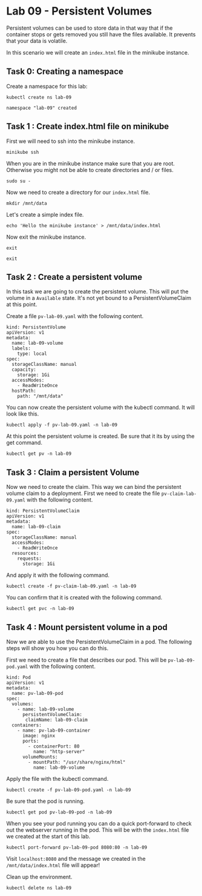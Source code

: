 # Lab 09 - Persistent Volumes

Persistent volumes can be used to store data in that way that if the container
stops or gets removed you still have the files available. It prevents that your
data is volatile.

In this scenario we will create an `index.html` file in the minikube instance.

## Task 0: Creating a namespace

Create a namespace for this lab:

```
kubectl create ns lab-09

namespace "lab-09" created
```

## Task 1 : Create index.html file on minikube

First we will need to ssh into the minikube instance.

```
minikube ssh
```

When you are in the minikube instance make sure that you are root. Otherwise you might not be able to create directories and / or files.

```
sudo su -
```

Now we need to create a directory for our `index.html` file.

```
mkdir /mnt/data
```

Let's create a simple index file.

```
echo 'Hello the minikube instance' > /mnt/data/index.html
```

Now exit the minikube instance.

```
exit

exit
```

## Task 2 : Create a persistent volume

In this task we are going to create the persistent volume. This will put the volume
in a `Available` state. It's not yet bound to a PersistentVolumeClaim at this point.

Create a file `pv-lab-09.yaml` with the following content.

```
kind: PersistentVolume
apiVersion: v1
metadata:
  name: lab-09-volume
  labels:
    type: local
spec:
  storageClassName: manual
  capacity:
    storage: 1Gi
  accessModes:
    - ReadWriteOnce
  hostPath:
    path: "/mnt/data"
```

You can now create the persistent volume with the kubectl command. It will look
like this.

```
kubectl apply -f pv-lab-09.yaml -n lab-09
```

At this point the persistent volume is created. Be sure that it its by using the
get command.

```
kubectl get pv -n lab-09
```

## Task 3 : Claim a persistent Volume

Now we need to create the claim. This way we can bind the persistent volume
claim to a deployment. First we need to create the file `pv-claim-lab-09.yaml`
with the following content.

```
kind: PersistentVolumeClaim
apiVersion: v1
metadata:
  name: lab-09-claim
spec:
  storageClassName: manual
  accessModes:
    - ReadWriteOnce
  resources:
    requests:
      storage: 1Gi
```

And apply it with the following command.

```
kubectl create -f pv-claim-lab-09.yaml -n lab-09
```

You can confirm that it is created with the following command.

```
kubectl get pvc -n lab-09
```

## Task 4 : Mount persistent volume in a pod

Now we are able to use the PersistentVolumeClaim in a pod. The following
steps will show you how you can do this.

First we need to create a file that describes our pod. This will be `pv-lab-09-pod.yaml`
with the following content.

```
kind: Pod
apiVersion: v1
metadata:
  name: pv-lab-09-pod
spec:
  volumes:
    - name: lab-09-volume
      persistentVolumeClaim:
       claimName: lab-09-claim
  containers:
    - name: pv-lab-09-container
      image: nginx
      ports:
        - containerPort: 80
          name: "http-server"
      volumeMounts:
        - mountPath: "/usr/share/nginx/html"
          name: lab-09-volume
```

Apply the file with the kubectl command.

```
kubectl create -f pv-lab-09-pod.yaml -n lab-09
```

Be sure that the pod is running.

```
kubectl get pod pv-lab-09-pod -n lab-09
```

When you see your pod running you can do a quick port-forward to check out the webserver running in the pod. This will be with the `index.html` file we created at the start of this lab.

```
kubectl port-forward pv-lab-09-pod 8080:80 -n lab-09
```

Visit `localhost:8080` and the message we created in the `/mnt/data/index.html` file will appear!

Clean up the environment.

```
kubectl delete ns lab-09
```
